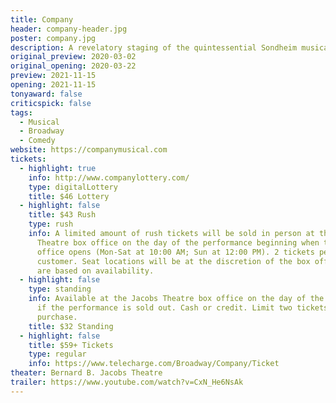 ```yaml
---
title: Company
header: company-header.jpg
poster: company.jpg
description: A revelatory staging of the quintessential Sondheim musical
original_preview: 2020-03-02
original_opening: 2020-03-22
preview: 2021-11-15
opening: 2021-11-15
tonyaward: false
criticspick: false
tags: 
  - Musical
  - Broadway
  - Comedy
website: https://companymusical.com
tickets:
  - highlight: true
    info: http://www.companylottery.com/
    type: digitalLottery
    title: $46 Lottery
  - highlight: false
    title: $43 Rush
    type: rush
    info: A limited amount of rush tickets will be sold in person at the Jacobs
      Theatre box office on the day of the performance beginning when the box
      office opens (Mon-Sat at 10:00 AM; Sun at 12:00 PM). 2 tickets per
      customer. Seat locations will be at the discretion of the box office and
      are based on availability.
  - highlight: false
    type: standing
    info: Available at the Jacobs Theatre box office on the day of the performance
      if the performance is sold out. Cash or credit. Limit two tickets per
      purchase.
    title: $32 Standing
  - highlight: false
    title: $59+ Tickets
    type: regular
    info: https://www.telecharge.com/Broadway/Company/Ticket
theater: Bernard B. Jacobs Theatre
trailer: https://www.youtube.com/watch?v=CxN_He6NsAk
---
```

